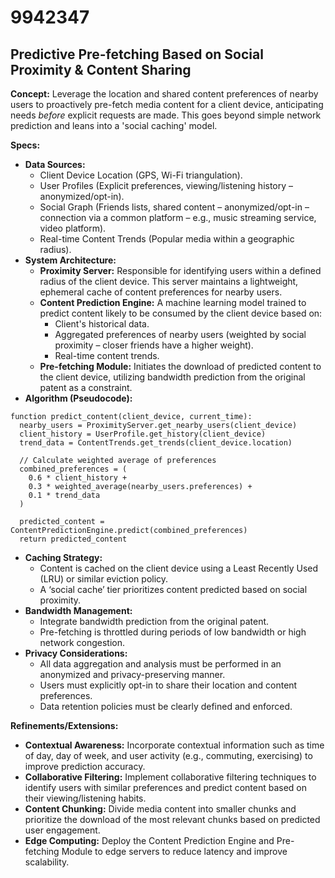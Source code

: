 # 9942347

## Predictive Pre-fetching Based on Social Proximity & Content Sharing

**Concept:** Leverage the location and shared content preferences of nearby users to proactively pre-fetch media content for a client device, anticipating needs *before* explicit requests are made. This goes beyond simple network prediction and leans into a 'social caching' model.

**Specs:**

*   **Data Sources:**
    *   Client Device Location (GPS, Wi-Fi triangulation).
    *   User Profiles (Explicit preferences, viewing/listening history – anonymized/opt-in).
    *   Social Graph (Friends lists, shared content – anonymized/opt-in – connection via a common platform – e.g., music streaming service, video platform).
    *   Real-time Content Trends (Popular media within a geographic radius).
*   **System Architecture:**
    *   **Proximity Server:** Responsible for identifying users within a defined radius of the client device. This server maintains a lightweight, ephemeral cache of content preferences for nearby users.
    *   **Content Prediction Engine:** A machine learning model trained to predict content likely to be consumed by the client device based on:
        *   Client's historical data.
        *   Aggregated preferences of nearby users (weighted by social proximity – closer friends have a higher weight).
        *   Real-time content trends.
    *   **Pre-fetching Module:** Initiates the download of predicted content to the client device, utilizing bandwidth prediction from the original patent as a constraint.
*   **Algorithm (Pseudocode):**

```
function predict_content(client_device, current_time):
  nearby_users = ProximityServer.get_nearby_users(client_device)
  client_history = UserProfile.get_history(client_device)
  trend_data = ContentTrends.get_trends(client_device.location)

  // Calculate weighted average of preferences
  combined_preferences = (
    0.6 * client_history +
    0.3 * weighted_average(nearby_users.preferences) +
    0.1 * trend_data
  )

  predicted_content = ContentPredictionEngine.predict(combined_preferences)
  return predicted_content
```

*   **Caching Strategy:**
    *   Content is cached on the client device using a Least Recently Used (LRU) or similar eviction policy.
    *   A ‘social cache’ tier prioritizes content predicted based on social proximity.
*   **Bandwidth Management:**
    *   Integrate bandwidth prediction from the original patent.
    *   Pre-fetching is throttled during periods of low bandwidth or high network congestion.
*   **Privacy Considerations:**
    *   All data aggregation and analysis must be performed in an anonymized and privacy-preserving manner.
    *   Users must explicitly opt-in to share their location and content preferences.
    *   Data retention policies must be clearly defined and enforced.

**Refinements/Extensions:**

*   **Contextual Awareness:** Incorporate contextual information such as time of day, day of week, and user activity (e.g., commuting, exercising) to improve prediction accuracy.
*   **Collaborative Filtering:** Implement collaborative filtering techniques to identify users with similar preferences and predict content based on their viewing/listening habits.
*   **Content Chunking:** Divide media content into smaller chunks and prioritize the download of the most relevant chunks based on predicted user engagement.
*   **Edge Computing:** Deploy the Content Prediction Engine and Pre-fetching Module to edge servers to reduce latency and improve scalability.